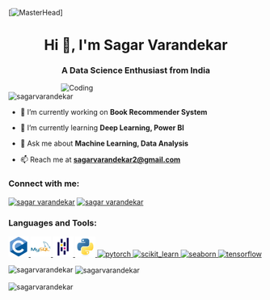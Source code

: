 [![MasterHead](https://patentbusinesslawyer.com/wp-content/uploads/2019/04/Machine-Learning-Basics-%E2%80%93-Patent-Claim-Charts-%E2%80%93-Case-Study-1.png)]
<h1 align="center">Hi 👋, I'm Sagar Varandekar</h1>
<h3 align="center">A Data Science Enthusiast from India</h3>
<img align="right" alt="Coding" width="400" src="https://img.freepik.com/free-vector/tiny-scientists-developing-ai-using-machine-learning-brain-computing-data-flat-vector-illustration-artificial-intelligence-technology-science-concept-banner-website-design-landing-web-page_74855-22578.jpg?w=2000">
<p align="left"> <img src="https://komarev.com/ghpvc/?username=sagarvarandekar&label=Profile%20views&color=0e75b6&style=flat" alt="sagarvarandekar" /> </p>


- 🔭 I’m currently working on **Book Recommender System**

- 🌱 I’m currently learning **Deep Learning, Power BI**

- 💬 Ask me about **Machine Learning, Data Analysis**

- 📫 Reach me at **sagarvarandekar2@gmail.com**

<h3 align="left">Connect with me:</h3>
<p align="left">
<a href="https://linkedin.com/in/sagar varandekar" target="blank"><img align="center" src="https://raw.githubusercontent.com/rahuldkjain/github-profile-readme-generator/master/src/images/icons/Social/linked-in-alt.svg" alt="sagar varandekar" height="30" width="40" /></a>
<a href="https://kaggle.com/sagar varandekar" target="blank"><img align="center" src="https://raw.githubusercontent.com/rahuldkjain/github-profile-readme-generator/master/src/images/icons/Social/kaggle.svg" alt="sagar varandekar" height="30" width="40" /></a>
</p>

<h3 align="left">Languages and Tools:</h3>
<p align="left"> <a href="https://www.cprogramming.com/" target="_blank" rel="noreferrer"> <img src="https://raw.githubusercontent.com/devicons/devicon/master/icons/c/c-original.svg" alt="c" width="40" height="40"/> </a> <a href="https://www.mysql.com/" target="_blank" rel="noreferrer"> <img src="https://raw.githubusercontent.com/devicons/devicon/master/icons/mysql/mysql-original-wordmark.svg" alt="mysql" width="40" height="40"/> </a> <a href="https://pandas.pydata.org/" target="_blank" rel="noreferrer"> <img src="https://raw.githubusercontent.com/devicons/devicon/2ae2a900d2f041da66e950e4d48052658d850630/icons/pandas/pandas-original.svg" alt="pandas" width="40" height="40"/> </a> <a href="https://www.python.org" target="_blank" rel="noreferrer"> <img src="https://raw.githubusercontent.com/devicons/devicon/master/icons/python/python-original.svg" alt="python" width="40" height="40"/> </a> <a href="https://pytorch.org/" target="_blank" rel="noreferrer"> <img src="https://www.vectorlogo.zone/logos/pytorch/pytorch-icon.svg" alt="pytorch" width="40" height="40"/> </a> <a href="https://scikit-learn.org/" target="_blank" rel="noreferrer"> <img src="https://upload.wikimedia.org/wikipedia/commons/0/05/Scikit_learn_logo_small.svg" alt="scikit_learn" width="40" height="40"/> </a> <a href="https://seaborn.pydata.org/" target="_blank" rel="noreferrer"> <img src="https://seaborn.pydata.org/_images/logo-mark-lightbg.svg" alt="seaborn" width="40" height="40"/> </a> <a href="https://www.tensorflow.org" target="_blank" rel="noreferrer"> <img src="https://www.vectorlogo.zone/logos/tensorflow/tensorflow-icon.svg" alt="tensorflow" width="40" height="40"/> </a> </p>

<p><img align="left" src="https://github-readme-stats.vercel.app/api/top-langs?username=sagarvarandekar&show_icons=true&locale=en&layout=compact" alt="sagarvarandekar" /></p>

<p>&nbsp;<img align="center" src="https://github-readme-stats.vercel.app/api?username=sagarvarandekar&show_icons=true&locale=en" alt="sagarvarandekar" /></p>

<p><img align="center" src="https://github-readme-streak-stats.herokuapp.com/?user=sagarvarandekar&" alt="sagarvarandekar" /></p>
